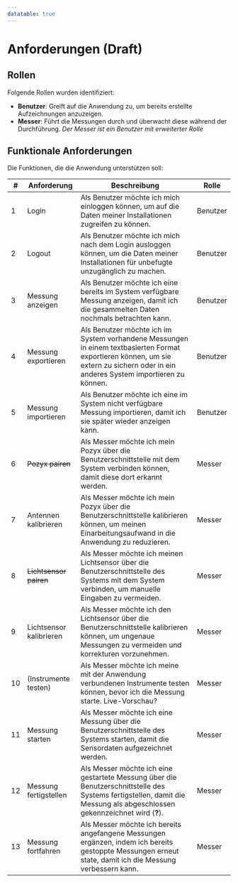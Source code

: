 ```yaml
---
datatable: true
---
```

# Anforderungen (Draft)

## Rollen

Folgende Rollen wurden identifiziert:

* **Benutzer**: Greift auf die Anwendung zu, um bereits erstellte Aufzeichnungen anzuzeigen.
* **Messer**: Führt die Messungen durch und überwacht diese während der Durchführung. *Der Messer ist ein Benutzer mit erweiterter Rolle*

## Funktionale Anforderungen

Die Funktionen, die die Anwendung unterstützen soll:

<div class="datatable-begin"></div>

| # | Anforderung | Beschreibung | Rolle |
|---|-------------|--------------|-------|
| 1 | Login | Als Benutzer möchte ich mich einloggen können, um auf die Daten meiner Installationen zugreifen zu können. | Benutzer |
| 2 | Logout | Als Benutzer möchte ich mich nach dem Login ausloggen können, um die Daten meiner Installationen für unbefugte unzugänglich zu machen. | Benutzer |
| 3 | Messung anzeigen | Als Benutzer möchte ich eine bereits im System verfügbare Messung anzeigen, damit ich die gesammelten Daten nochmals betrachten kann. | Benutzer |
| 4 | Messung exportieren | Als Benutzer möchte ich im System vorhandene Messungen in einem textbasierten Format exportieren können, um sie extern zu sichern oder in ein anderes System importieren zu können. | Benutzer |
| 5 | Messung importieren | Als Benutzer möchte ich eine im System nicht verfügbare Messung importieren, damit ich sie später wieder anzeigen kann. | Benutzer |
| 6 | ~~Pozyx pairen~~ | Als Messer möchte ich mein Pozyx über die Benutzerschnittstelle mit dem System verbinden können, damit diese dort erkannt werden. | Messer |
| 7 | Antennen kalibrieren | Als Messer möchte ich mein Pozyx über die Benutzerschnittstelle kalibrieren können, um meinen Einarbeitungsaufwand in die Anwendung zu reduzieren. | Messer |
| 8 | ~~Lichtsensor pairen~~ | Als Messer möchte ich meinen Lichtsensor über die Benutzerschnittstelle des Systems mit dem System verbinden, um manuelle Eingaben zu vermeiden. | Messer |
| 9 | Lichtsensor kalibrieren | Als Messer möchte ich den Lichtsensor über die Benutzerschnittstelle kalibrieren können, um ungenaue Messungen zu vermeiden und korrekturen vorzunehmen. | Messer |
| 10 | (Instrumente testen) | Als Messer möchte ich meine mit der Anwendung verbundenen Instrumente testen können, bevor ich die Messung starte. Live-Vorschau? | Messer |
| 11 | Messung starten | Als Messer möchte ich eine Messung über die Benutzerschnittstelle des Systems starten, damit die Sensordaten aufgezeichnet werden. | Messer |
| 12 | Messung fertigstellen | Als Messer möchte ich eine gestartete Messung über die Benutzerschnittstelle des Systems fertigstellen, damit die Messung als abgeschlossen gekennzeichnet wird (**?**). | Messer |
| 13 | Messung fortfahren | Als Messer möchte ich bereits angefangene Messungen ergänzen, indem ich bereits gestoppte Messungen erneut state, damit ich die Messung verbessern kann. | Messer |

<div class="datatable-end"></div>